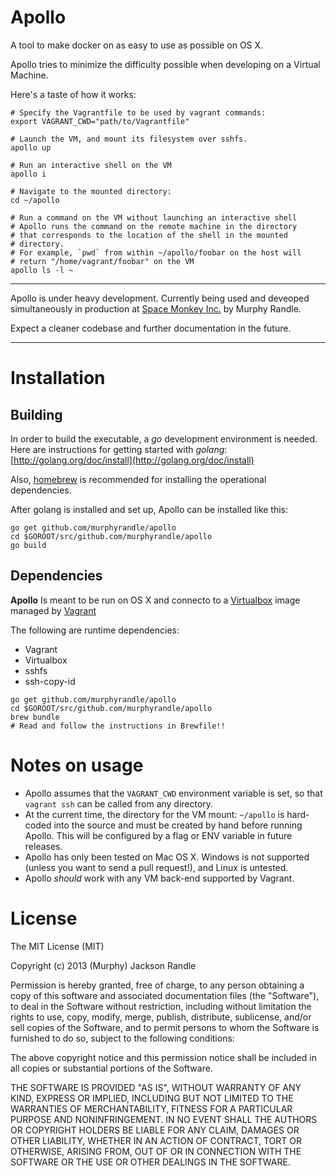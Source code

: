 # Apollo
A tool to make docker on as easy to use as possible on OS X.

Apollo tries to minimize the difficulty possible when developing on a Virtual Machine.

Here's a taste of how it works:
```
# Specify the Vagrantfile to be used by vagrant commands:
export VAGRANT_CWD="path/to/Vagrantfile"

# Launch the VM, and mount its filesystem over sshfs.
apollo up

# Run an interactive shell on the VM
apollo i

# Navigate to the mounted directory:
cd ~/apollo

# Run a command on the VM without launching an interactive shell
# Apollo runs the command on the remote machine in the directory
# that corresponds to the location of the shell in the mounted
# directory.
# For example, `pwd` from within ~/apollo/foobar on the host will
# return "/home/vagrant/foobar" on the VM
apollo ls -l ~
```

---

Apollo is under heavy development. Currently being used and deveoped simultaneously in production at [Space Monkey Inc.](http://www.spacemonkey.com) by Murphy Randle.

Expect a cleaner codebase and further documentation in the future.

---

# Installation
## Building
In order to build the executable, a *go* development environment is needed. Here are instructions for getting started with *golang*: [http://golang.org/doc/install](http://golang.org/doc/install)

Also, [homebrew](http://brew.sh/) is recommended for installing the operational dependencies.

After golang is installed and set up, Apollo can be installed like this:

```
go get github.com/murphyrandle/apollo
cd $GOROOT/src/github.com/murphyrandle/apollo
go build
```

## Dependencies
**Apollo** Is meant to be run on OS X and connecto to a [Virtualbox](https://www.virtualbox.org/) image managed by [Vagrant](http://www.vagrantup.com/)

The following are runtime dependencies:

- Vagrant
- Virtualbox
- sshfs
- ssh-copy-id

```
go get github.com/murphyrandle/apollo
cd $GOROOT/src/github.com/murphyrandle/apollo
brew bundle
# Read and follow the instructions in Brewfile!!
```

# Notes on usage

 - Apollo assumes that the `VAGRANT_CWD` environment variable is set, so that `vagrant ssh` can be called from any directory.
 - At the current time, the directory for the VM mount: `~/apollo` is hard-coded into the source and must be created by hand before running Apollo. This will be configured by a flag or ENV variable in future releases.
 - Apollo has only been tested on Mac OS X. Windows is not supported (unless you want to send a pull request!), and Linux is untested.
 - Apollo *should* work with any VM back-end supported by Vagrant. 

# License

The MIT License (MIT)

Copyright (c) 2013 (Murphy) Jackson Randle

Permission is hereby granted, free of charge, to any person obtaining a copy of
this software and associated documentation files (the "Software"), to deal in
the Software without restriction, including without limitation the rights to
use, copy, modify, merge, publish, distribute, sublicense, and/or sell copies of
the Software, and to permit persons to whom the Software is furnished to do so,
subject to the following conditions:

The above copyright notice and this permission notice shall be included in all
copies or substantial portions of the Software.

THE SOFTWARE IS PROVIDED "AS IS", WITHOUT WARRANTY OF ANY KIND, EXPRESS OR
IMPLIED, INCLUDING BUT NOT LIMITED TO THE WARRANTIES OF MERCHANTABILITY, FITNESS
FOR A PARTICULAR PURPOSE AND NONINFRINGEMENT. IN NO EVENT SHALL THE AUTHORS OR
COPYRIGHT HOLDERS BE LIABLE FOR ANY CLAIM, DAMAGES OR OTHER LIABILITY, WHETHER
IN AN ACTION OF CONTRACT, TORT OR OTHERWISE, ARISING FROM, OUT OF OR IN
CONNECTION WITH THE SOFTWARE OR THE USE OR OTHER DEALINGS IN THE SOFTWARE.
